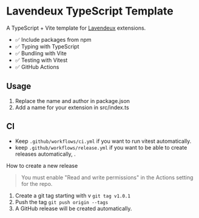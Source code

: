 # Lavendeux TypeScript Template

A TypeScript + Vite template for [Lavendeux](https://github.com/rscarson/Lavendeux) extensions.

- ✅ Include packages from npm
- ✅ Typing with TypeScript
- ✅ Bundling with Vite
- ✅ Testing with Vitest
- ✅ GitHub Actions

## Usage

1. Replace the name and author in package.json
2. Add a name for your extension in src/index.ts

## CI

- Keep `.github/workflows/ci.yml` if you want to run vitest automatically.
- keep `.github/workflows/release.yml` if you want to be able to create releases automatically, .

How to create a new release

> You must enable "Read and write permissions" in the Actions setting for the repo.

1. Create a git tag starting with v `git tag v1.0.1`
2. Push the tag `git push origin --tags`
3. A GitHub release will be created automatically.
